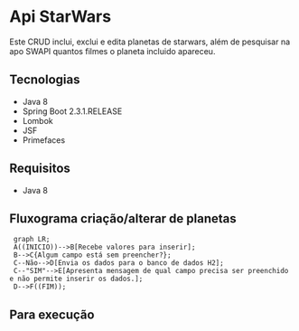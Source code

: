 # Api StarWars
Este CRUD inclui, exclui e edita planetas de starwars, além de pesquisar na apo SWAPI quantos filmes o planeta incluido apareceu.

## Tecnologias
* Java 8
* Spring Boot 2.3.1.RELEASE
* Lombok
* JSF
* Primefaces

## Requisitos
* Java 8

## Fluxograma criação/alterar de planetas
```mermaid        
 graph LR;     
 A((INICIO))-->B[Recebe valores para inserir];
 B-->C{Algum campo está sem preencher?}; 
 C--Não-->D[Envia os dados para o banco de dados H2]; 
 C--"SIM"-->E[Apresenta mensagem de qual campo precisa ser preenchido e não permite inserir os dados.];
 D-->F((FIM));
```

## Para execução
